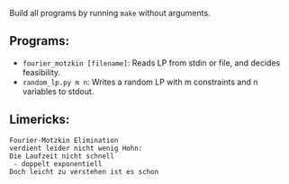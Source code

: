 Build all programs by running `make` without arguments.

## Programs:
 * `fourier_motzkin [filename]`: Reads LP from stdin or file, and decides feasibility.
 * `random_lp.py m n`: Writes a random LP with m constraints and n variables to stdout.

## Limericks:
    Fourier-Motzkin Elimination
    verdient leider nicht wenig Hohn:
    Die Laufzeit nicht schnell
     - doppelt exponentiell
    Doch leicht zu verstehen ist es schon
